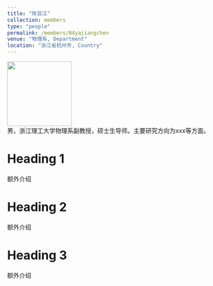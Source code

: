 ```yaml
---
title: "陈亚江"
collection: members
type: "people"
permalink: /members/04yajiangchen
venue: "物理系, Department"
location: "浙江省杭州市, Country"
---
```


<img src='/images/people/yajiangchen' width='150' ><br>
男，浙江理工大学物理系副教授，硕士生导师。主要研究方向为xxx等方面。

Heading 1
======
额外介绍

Heading 2
======
额外介绍

Heading 3
======
额外介绍
